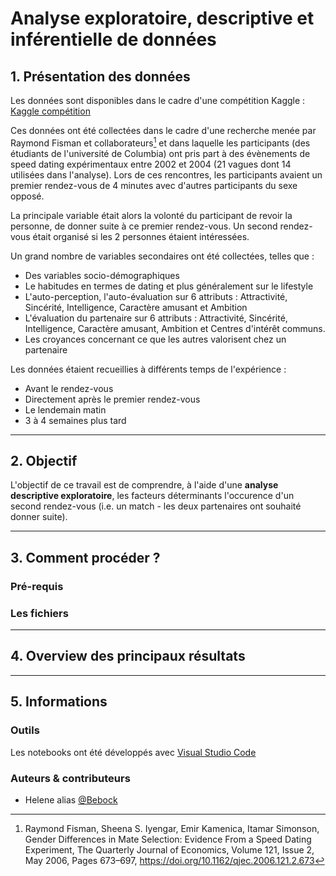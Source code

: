 # Analyse exploratoire, descriptive et inférentielle de données

## 1. Présentation des données

Les données sont disponibles dans le cadre d'une compétition Kaggle :
[Kaggle compétition](https://www.kaggle.com/datasets/annavictoria/speed-dating-experiment)

Ces données ont été collectées dans le cadre d'une recherche menée par Raymond Fisman et collaborateurs[^1] et dans laquelle les participants (des étudiants de l'université de Columbia) ont pris part à des évènements de speed dating expérimentaux entre 2002 et 2004 (21 vagues dont 14 utilisées dans l'analyse). Lors de ces rencontres, les participants avaient un premier rendez-vous de 4 minutes avec d'autres participants du sexe opposé. 

La principale variable était alors la volonté du participant de revoir la personne, de donner suite à ce premier rendez-vous. Un second rendez-vous était organisé si les 2 personnes étaient intéressées. 

Un grand nombre de variables secondaires ont été collectées, telles que : 

  * Des variables socio-démographiques
  * Le habitudes en termes de dating et plus généralement sur le lifestyle
  * L'auto-perception, l'auto-évaluation sur 6 attributs : Attractivité, Sincérité, Intelligence, Caractère amusant et Ambition
  * L'évaluation du partenaire sur 6 attributs : Attractivité, Sincérité, Intelligence, Caractère amusant, Ambition et Centres d'intérêt communs. 
  * Les croyances concernant ce que les autres valorisent chez un partenaire 

Les données étaient recueillies à différents temps de l'expérience : 

  * Avant le rendez-vous
  * Directement après le premier rendez-vous
  * Le lendemain matin 
  * 3 à 4 semaines plus tard

----

## 2. Objectif

L'objectif de ce travail est de comprendre, à l'aide d'une **analyse descriptive exploratoire**, les facteurs déterminants l'occurence d'un second rendez-vous (i.e. un match - les deux partenaires ont souhaité donner suite).  

----

## 3. Comment procéder ?

### Pré-requis

### Les fichiers

----

## 4. Overview des principaux résultats

----

## 5. Informations

### Outils

Les notebooks ont été développés avec [Visual Studio Code](https://code.visualstudio.com/)

### Auteurs & contributeurs

  * Helene alias [@Bebock](https://github.com/Bebock)



[^1]: Raymond Fisman, Sheena S. Iyengar, Emir Kamenica, Itamar Simonson, Gender Differences in Mate Selection: Evidence From a Speed Dating Experiment, The Quarterly Journal of Economics, Volume 121, Issue 2, May 2006, Pages 673–697, https://doi.org/10.1162/qjec.2006.121.2.673

